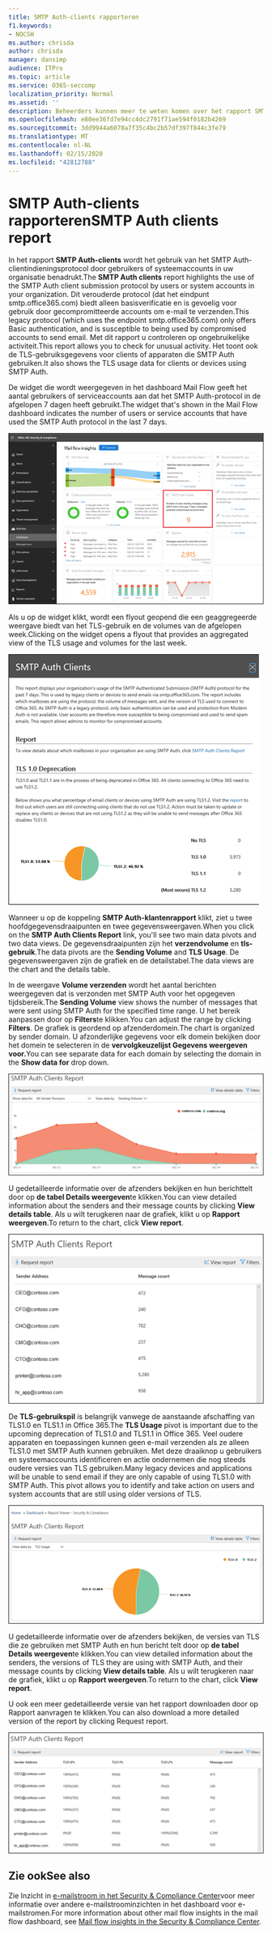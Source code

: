 ```yaml
---
title: SMTP Auth-clients rapporteren
f1.keywords:
- NOCSH
ms.author: chrisda
author: chrisda
manager: dansimp
audience: ITPro
ms.topic: article
ms.service: O365-seccomp
localization_priority: Normal
ms.assetid: ''
description: Beheerders kunnen meer te weten komen over het rapport SMTP Auth-clients in het dashboard van de e-mailstroom in het Security & Compliance Center.
ms.openlocfilehash: e80ee36fd7e94cc4dc2791f71ae594f0182b4269
ms.sourcegitcommit: 3dd9944a6070a7f35c4bc2b57df397f844c3fe79
ms.translationtype: MT
ms.contentlocale: nl-NL
ms.lasthandoff: 02/15/2020
ms.locfileid: "42812788"
---
```

# <a name="smtp-auth-clients-report"></a><span data-ttu-id="b76b1-103">SMTP Auth-clients rapporteren</span><span class="sxs-lookup"><span data-stu-id="b76b1-103">SMTP Auth clients report</span></span>

<span data-ttu-id="b76b1-104">In het rapport **SMTP Auth-clients** wordt het gebruik van het SMTP Auth-clientindieningsprotocol door gebruikers of systeemaccounts in uw organisatie benadrukt.</span><span class="sxs-lookup"><span data-stu-id="b76b1-104">The **SMTP Auth clients** report highlights the use of the SMTP Auth client submission protocol by users or system accounts in your organization.</span></span> <span data-ttu-id="b76b1-105">Dit verouderde protocol (dat het eindpunt smtp.office365.com) biedt alleen basisverificatie en is gevoelig voor gebruik door gecompromitteerde accounts om e-mail te verzenden.</span><span class="sxs-lookup"><span data-stu-id="b76b1-105">This legacy protocol (which uses the endpoint smtp.office365.com) only offers Basic authentication, and is susceptible to being used by compromised accounts to send email.</span></span>  <span data-ttu-id="b76b1-106">Met dit rapport u controleren op ongebruikelijke activiteit.</span><span class="sxs-lookup"><span data-stu-id="b76b1-106">This report allows you to check for unusual activity.</span></span> <span data-ttu-id="b76b1-107">Het toont ook de TLS-gebruiksgegevens voor clients of apparaten die SMTP Auth gebruiken.</span><span class="sxs-lookup"><span data-stu-id="b76b1-107">It also shows the TLS usage data for clients or devices using SMTP Auth.</span></span>

<span data-ttu-id="b76b1-108">De widget die wordt weergegeven in het dashboard Mail Flow geeft het aantal gebruikers of serviceaccounts aan dat het SMTP Auth-protocol in de afgelopen 7 dagen heeft gebruikt.</span><span class="sxs-lookup"><span data-stu-id="b76b1-108">The widget that's shown in the Mail Flow dashboard indicates the number of users or service accounts that have used the SMTP Auth protocol in the last 7 days.</span></span>

![Het SMTP Auth-clients rapporteren in het dashboard van de e-mailstroom in het Security & Compliance Center](../../media/smtp-auth-clients-report-selected.png)

<span data-ttu-id="b76b1-110">Als u op de widget klikt, wordt een flyout geopend die een geaggregeerde weergave biedt van het TLS-gebruik en de volumes van de afgelopen week.</span><span class="sxs-lookup"><span data-stu-id="b76b1-110">Clicking on the widget opens a flyout that provides an aggregated view of the TLS usage and volumes for the last week.</span></span>

![De flyout in het SMTP Auth-klantenrapport](../../media/smtp-auth-clients-flyout.png)

<span data-ttu-id="b76b1-112">Wanneer u op de koppeling **SMTP Auth-klantenrapport** klikt, ziet u twee hoofdgegevensdraaipunten en twee gegevensweergaven.</span><span class="sxs-lookup"><span data-stu-id="b76b1-112">When you click on the **SMTP Auth Clients Report** link, you'll see two main data pivots and two data views.</span></span> <span data-ttu-id="b76b1-113">De gegevensdraaipunten zijn het **verzendvolume** en **tls-gebruik**.</span><span class="sxs-lookup"><span data-stu-id="b76b1-113">The data pivots are the **Sending Volume** and **TLS Usage**.</span></span> <span data-ttu-id="b76b1-114">De gegevensweergaven zijn de grafiek en de detailstabel.</span><span class="sxs-lookup"><span data-stu-id="b76b1-114">The data views are the chart and the details table.</span></span>

<span data-ttu-id="b76b1-115">In de weergave **Volume verzenden** wordt het aantal berichten weergegeven dat is verzonden met SMTP Auth voor het opgegeven tijdsbereik.</span><span class="sxs-lookup"><span data-stu-id="b76b1-115">The **Sending Volume** view shows the number of messages that were sent using SMTP Auth for the specified time range.</span></span> <span data-ttu-id="b76b1-116">U het bereik aanpassen door op **Filters**te klikken.</span><span class="sxs-lookup"><span data-stu-id="b76b1-116">You can adjust the range by clicking **Filters**.</span></span> <span data-ttu-id="b76b1-117">De grafiek is geordend op afzenderdomein.</span><span class="sxs-lookup"><span data-stu-id="b76b1-117">The chart is organized by sender domain.</span></span> <span data-ttu-id="b76b1-118">U afzonderlijke gegevens voor elk domein bekijken door het domein te selecteren in de **vervolgkeuzelijst Gegevens weergeven voor.**</span><span class="sxs-lookup"><span data-stu-id="b76b1-118">You can see separate data for each domain by selecting the domain in the **Show data for** drop down.</span></span>

![Volume verzenden in het SMTP Auth-klantenrapport](../../media/smtp-auth-clients-report-sending-volume.png)

<span data-ttu-id="b76b1-120">U gedetailleerde informatie over de afzenders bekijken en hun berichttelt door op **de tabel Details weergeven**te klikken.</span><span class="sxs-lookup"><span data-stu-id="b76b1-120">You can view detailed information about the senders and their message counts by clicking **View details table**.</span></span> <span data-ttu-id="b76b1-121">Als u wilt terugkeren naar de grafiek, klikt u op **Rapport weergeven**.</span><span class="sxs-lookup"><span data-stu-id="b76b1-121">To return to the chart, click **View report**.</span></span>

![Detailstabel voor het verzenden van volume in het rapport SMTP Auth-clients](../../media/smtp-auth-clients-report-details-sending-volume.png)

<span data-ttu-id="b76b1-123">De **TLS-gebruikspil** is belangrijk vanwege de aanstaande afschaffing van TLS1.0 en TLS1.1 in Office 365.</span><span class="sxs-lookup"><span data-stu-id="b76b1-123">The **TLS Usage** pivot is important due to the upcoming deprecation of TLS1.0 and TLS1.1 in Office 365.</span></span> <span data-ttu-id="b76b1-124">Veel oudere apparaten en toepassingen kunnen geen e-mail verzenden als ze alleen TLS1.0 met SMTP Auth kunnen gebruiken. Met deze draaiknop u gebruikers en systeemaccounts identificeren en actie ondernemen die nog steeds oudere versies van TLS gebruiken.</span><span class="sxs-lookup"><span data-stu-id="b76b1-124">Many legacy devices and applications will be unable to send email if they are only capable of using TLS1.0 with SMTP Auth. This pivot allows you to identify and take action on users and system accounts that are still using older versions of TLS.</span></span>

![TLS-gebruik in het rapport SMTP Auth-clients](../../media/smtp-auth-clients-report-tls-usage.png)

<span data-ttu-id="b76b1-126">U gedetailleerde informatie over de afzenders bekijken, de versies van TLS die ze gebruiken met SMTP Auth en hun bericht telt door op **de tabel Details weergeven**te klikken.</span><span class="sxs-lookup"><span data-stu-id="b76b1-126">You can view detailed information about the senders, the versions of TLS they are using with SMTP Auth, and their message counts by clicking **View details table**.</span></span> <span data-ttu-id="b76b1-127">Als u wilt terugkeren naar de grafiek, klikt u op **Rapport weergeven**.</span><span class="sxs-lookup"><span data-stu-id="b76b1-127">To return to the chart, click **View report**.</span></span>

<span data-ttu-id="b76b1-128">U ook een meer gedetailleerde versie van het rapport downloaden door op Rapport aanvragen te klikken.</span><span class="sxs-lookup"><span data-stu-id="b76b1-128">You can also download a more detailed version of the report by clicking Request report.</span></span>

![Detailstabel voor TLS-gebruik in het rapport SMTP Auth-clients](../../media/smtp-auth-clients-report-details-tls-usage.png)

## <a name="see-also"></a><span data-ttu-id="b76b1-130">Zie ook</span><span class="sxs-lookup"><span data-stu-id="b76b1-130">See also</span></span>

<span data-ttu-id="b76b1-131">Zie Inzicht in [e-mailstroom in het Security & Compliance Center](mail-flow-insights-v2.md)voor meer informatie over andere e-mailstroominzichten in het dashboard voor e-mailstromen.</span><span class="sxs-lookup"><span data-stu-id="b76b1-131">For more information about other mail flow insights in the mail flow dashboard, see [Mail flow insights in the Security & Compliance Center](mail-flow-insights-v2.md).</span></span>
